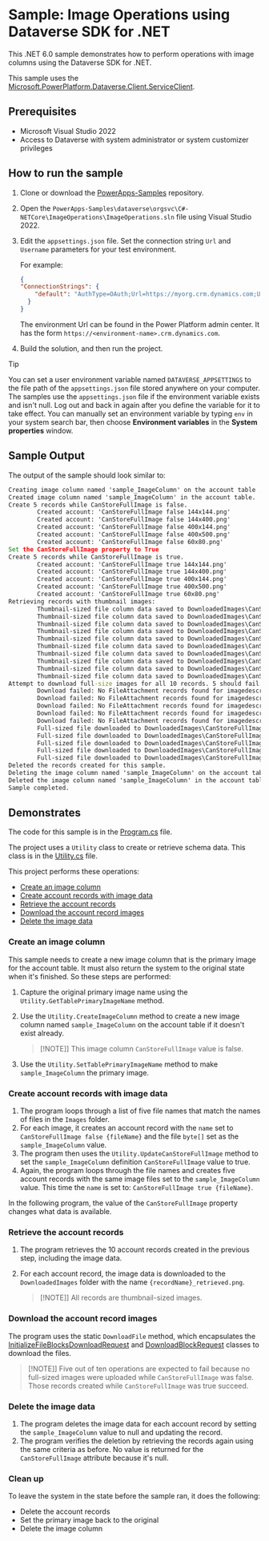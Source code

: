 ﻿# Sample: Image Operations using Dataverse SDK for .NET

This .NET 6.0 sample demonstrates how to perform operations with image columns using the Dataverse SDK for .NET.

This sample uses the [Microsoft.PowerPlatform.Dataverse.Client.ServiceClient](https://learn.microsoft.com/dotnet/api/microsoft.powerplatform.dataverse.client.serviceclient).

## Prerequisites

- Microsoft Visual Studio 2022
- Access to Dataverse with system administrator or system customizer privileges

## How to run the sample

1. Clone or download the [PowerApps-Samples](https://github.com/microsoft/PowerApps-Samples) repository.
1. Open the `PowerApps-Samples\dataverse\orgsvc\C#-NETCore\ImageOperations\ImageOperations.sln` file using Visual Studio 2022.
1. Edit the `appsettings.json` file. Set the connection string `Url` and `Username` parameters for your test environment.

   For example:

   ```json
   {
   "ConnectionStrings": {
       "default": "AuthType=OAuth;Url=https://myorg.crm.dynamics.com;Username=someone@myorg.onmicrosoft.com;Password=mypassword;RedirectUri=http://localhost;AppId=51f81489-12ee-4a9e-aaae-a2591f45987d;LoginPrompt=Auto"
     }
   }
   ```

   The environment Url can be found in the Power Platform admin center. It has the form `https://<environment-name>.crm.dynamics.com`.

1. Build the solution, and then run the project.

> [!TIP]
> You can set a user environment variable named `DATAVERSE_APPSETTINGS` to the file path of the `appsettings.json` file stored anywhere on your computer. The samples use the `appsettings.json` file if the environment variable exists and isn't null. Log out and back in again after you define the variable for it to take effect. You can manually set an environment variable by typing `env` in your system search bar, then choose **Environment variables** in the **System properties** window.

## Sample Output

The output of the sample should look similar to:

```cmd
Creating image column named 'sample_ImageColumn' on the account table ...
Created image column named 'sample_ImageColumn' in the account table.
Create 5 records while CanStoreFullImage is false.
        Created account: 'CanStoreFullImage false 144x144.png'
        Created account: 'CanStoreFullImage false 144x400.png'
        Created account: 'CanStoreFullImage false 400x144.png'
        Created account: 'CanStoreFullImage false 400x500.png'
        Created account: 'CanStoreFullImage false 60x80.png'
Set the CanStoreFullImage property to True
Create 5 records while CanStoreFullImage is true.
        Created account: 'CanStoreFullImage true 144x144.png'
        Created account: 'CanStoreFullImage true 144x400.png'
        Created account: 'CanStoreFullImage true 400x144.png'
        Created account: 'CanStoreFullImage true 400x500.png'
        Created account: 'CanStoreFullImage true 60x80.png'
Retrieving records with thumbnail images:
        Thumbnail-sized file column data saved to DownloadedImages\CanStoreFullImage false 144x144.png_retrieved.png
        Thumbnail-sized file column data saved to DownloadedImages\CanStoreFullImage false 144x400.png_retrieved.png
        Thumbnail-sized file column data saved to DownloadedImages\CanStoreFullImage false 400x144.png_retrieved.png
        Thumbnail-sized file column data saved to DownloadedImages\CanStoreFullImage false 400x500.png_retrieved.png
        Thumbnail-sized file column data saved to DownloadedImages\CanStoreFullImage false 60x80.png_retrieved.png
        Thumbnail-sized file column data saved to DownloadedImages\CanStoreFullImage true 144x144.png_retrieved.png
        Thumbnail-sized file column data saved to DownloadedImages\CanStoreFullImage true 144x400.png_retrieved.png
        Thumbnail-sized file column data saved to DownloadedImages\CanStoreFullImage true 400x144.png_retrieved.png
        Thumbnail-sized file column data saved to DownloadedImages\CanStoreFullImage true 400x500.png_retrieved.png
        Thumbnail-sized file column data saved to DownloadedImages\CanStoreFullImage true 60x80.png_retrieved.png
Attempt to download full-size images for all 10 records. 5 should fail.
        Download failed: No FileAttachment records found for imagedescriptorId: a81a473d-3a8d-ed11-81ad-000d3a993550 for image attribute: sample_imagecolumn of account record with id a51a473d-3a8d-ed11-81ad-000d3a993550
        Download failed: No FileAttachment records found for imagedescriptorId: 2a813f43-3a8d-ed11-81ad-000d3a993550 for image attribute: sample_imagecolumn of account record with id 29813f43-3a8d-ed11-81ad-000d3a993550
        Download failed: No FileAttachment records found for imagedescriptorId: 2e813f43-3a8d-ed11-81ad-000d3a993550 for image attribute: sample_imagecolumn of account record with id 2d813f43-3a8d-ed11-81ad-000d3a993550
        Download failed: No FileAttachment records found for imagedescriptorId: 34813f43-3a8d-ed11-81ad-000d3a993550 for image attribute: sample_imagecolumn of account record with id 32813f43-3a8d-ed11-81ad-000d3a993550
        Download failed: No FileAttachment records found for imagedescriptorId: 3d813f43-3a8d-ed11-81ad-000d3a993550 for image attribute: sample_imagecolumn of account record with id 3c813f43-3a8d-ed11-81ad-000d3a993550
        Full-sized file downloaded to DownloadedImages\CanStoreFullImage true 144x144.png_downloaded.png
        Full-sized file downloaded to DownloadedImages\CanStoreFullImage true 144x400.png_downloaded.png
        Full-sized file downloaded to DownloadedImages\CanStoreFullImage true 400x144.png_downloaded.png
        Full-sized file downloaded to DownloadedImages\CanStoreFullImage true 400x500.png_downloaded.png
        Full-sized file downloaded to DownloadedImages\CanStoreFullImage true 60x80.png_downloaded.png
Deleted the records created for this sample.
Deleting the image column named 'sample_ImageColumn' on the account table ...
Deleted the image column named 'sample_ImageColumn' in the account table.
Sample completed.
```

## Demonstrates

The code for this sample is in the [Program.cs](https://github.com/microsoft/PowerApps-Samples/blob/master/dataverse/orgsvc/C%23-NETCore/ImageOperations/Program.cs) file.

The project uses a `Utility` class to create or retrieve schema data. This class is in the [Utility.cs](https://github.com/microsoft/PowerApps-Samples/blob/master/dataverse/orgsvc/C%23-NETCore/ImageOperations/Utility.cs) file.

This project performs these operations:

- [Create an image column](#create-an-image-column)
- [Create account records with image data](#create-account-records-with-image-data)
- [Retrieve the account records](#retrieve-the-account-records)
- [Download the account record images](#download-the-account-record-images)
- [Delete the image data](#delete-the-image-data)

### Create an image column

This sample needs to create a new image column that is the primary image for the account table. It must also return the system to the original state when it's finished. So these steps are performed:

1. Capture the original primary image name using the `Utility.GetTablePrimaryImageName` method.
1. Use the `Utility.CreateImageColumn` method to create a new image column named `sample_ImageColumn` on the account table if it doesn't exist already.

   > [!NOTE]]
   > This image column `CanStoreFullImage` value is false.

1. Use the `Utility.SetTablePrimaryImageName` method to make `sample_ImageColumn` the primary image.

### Create account records with image data

1. The program loops through a list of five file names that match the names of files in the `Images` folder.
1. For each image, it creates an account record with the `name` set to `CanStoreFullImage false {fileName}` and the file `byte[]` set as the `sample_ImageColumn` value.
1. The program then uses the `Utility.UpdateCanStoreFullImage` method to set the `sample_ImageColumn` definition `CanStoreFullImage` value to true.
1. Again, the program loops through the file names and creates five account records with the same image files set to the `sample_ImageColumn` value. This time the `name` is set to: `CanStoreFullImage true {fileName}`.

In the following program, the value of the `CanStoreFullImage` property changes what data is available.

### Retrieve the account records

1. The program retrieves the 10 account records created in the previous step, including the image data.
1. For each account record, the image data is downloaded to the `DownloadedImages` folder with the name `{recordName}_retrieved.png`.

   > [!NOTE]]
   > All records are thumbnail-sized images.

### Download the account record images

The program uses the static `DownloadFile` method, which encapsulates the
[InitializeFileBlocksDownloadRequest](https://learn.microsoft.com/dotnet/api/microsoft.crm.sdk.messages.initializefileblocksdownloadrequest)
and [DownloadBlockRequest](https://learn.microsoft.com/dotnet/api/microsoft.crm.sdk.messages.downloadblockrequest) classes to download the files.

> [!NOTE]]
> Five out of ten operations are expected to fail because no full-sized images were uploaded while `CanStoreFullImage` was false. Those records created while `CanStoreFullImage` was true succeed.

### Delete the image data

1. The program deletes the image data for each account record by setting the `sample_ImageColumn` value to null and updating the record.
1. The program verifies the deletion by retrieving the records again using the same criteria as before. No value is returned for the `CanStoreFullImage` attribute because it's null.

### Clean up

To leave the system in the state before the sample ran, it does the following:

- Delete the account records
- Set the primary image back to the original
- Delete the image column
